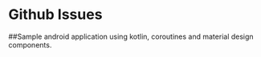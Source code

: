 # Github Issues
##Sample android application using kotlin, coroutines and material design components.